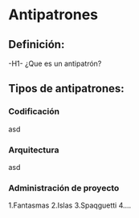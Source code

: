 # Antipatrones
## Definición:
-H1- ¿Que es un antipatrón?
## Tipos de antipatrones:
### Codificación
asd
### Arquitectura
asd
### Administración de proyecto


1.Fantasmas
2.Islas
3.Spaqguetti
4....
